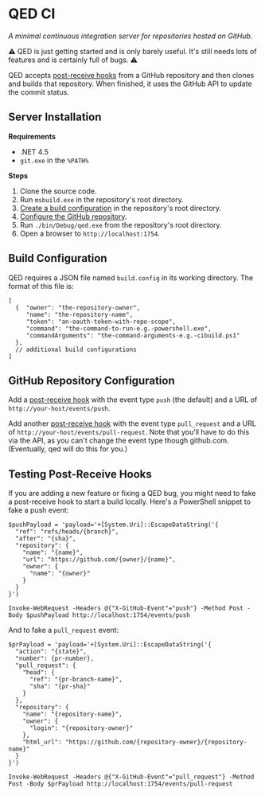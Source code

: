 # QED CI

_A minimal continuous integration server for repositories hosted on GitHub._

:warning: 
QED is just getting started and is only barely useful. It's still needs lots of features and is certainly full of bugs. 
:warning:

QED accepts [post-receive hooks](https://help.github.com/articles/post-receive-hooks) from a GitHub repository and then clones and builds that repository. When finished, it uses the GitHub API to update the commit status.

## Server Installation

**Requirements**

- .NET 4.5
- `git.exe` in the `%PATH%`

**Steps**

1. Clone the source code.
1. Run `msbuild.exe` in the repository's root directory.
1. [Create a build configuration](#build-configuration) in the repository's root directory.
1. [Configure the GitHub repository](#github-repository-configuration).
1. Run `./bin/Debug/qed.exe` from the repository's root directory.
1. Open a browser to `http://localhost:1754`.

## Build Configuration

QED requires a JSON file named `build.config` in its working directory. The format of this file is:

```
[
  {  "owner": "the-repository-owner",
     "name": "the-repository-name",
     "token": "an-oauth-token-with-repo-scope",
     "command": "the-command-to-run-e.g.-powershell.exe",
     "commandArguments": "the-command-arguments-e.g.-cibuild.ps1"
  },
  // additional build configurations
]
```

## GitHub Repository Configuration

Add a [post-receive hook](https://help.github.com/articles/post-receive-hooks) with the event type `push` (the default) and a URL of `http://your-host/events/push`.

Add another [post-receive hook](https://help.github.com/articles/post-receive-hooks) with the event type `pull_request` and a URL of `http://your-host/events/pull-request`. Note that you'll have to do this via the API, as you can't change the event type though github.com. (Eventually, qed will do this for you.)

## Testing Post-Receive Hooks

If you are adding a new feature or fixing a QED bug, you might need to fake a post-receive hook to start a build locally. Here's a PowerShell snippet to fake a push event:

```
$pushPayload = 'payload='+[System.Uri]::EscapeDataString('{
  "ref": "refs/heads/{branch}",
  "after": "{sha}",
  "repository": {
    "name": "{name}",
    "url": "https://github.com/{owner}/{name}",
    "owner": {
      "name": "{owner}"
    }
  }
}')

Invoke-WebRequest -Headers @{"X-GitHub-Event"="push"} -Method Post -Body $pushPayload http://localhost:1754/events/push
```

And to fake a `pull_request` event:

```
$prPayload = 'payload='+[System.Uri]::EscapeDataString('{
  "action": "{state}",
  "number": {pr-number},
  "pull_request": {
    "head": {
      "ref": "{pr-branch-name}",
      "sha": "{pr-sha}"
    }
  },
  "repository": { 
    "name": "{repository-name}", 
    "owner": {
      "login": "{repository-owner}"
    },
    "html_url": "https://github.com/{repository-owner}/{repository-name}"
  }
}')

Invoke-WebRequest -Headers @{"X-GitHub-Event"="pull_request"} -Method Post -Body $prPayload http://localhost:1754/events/pull-request
```
